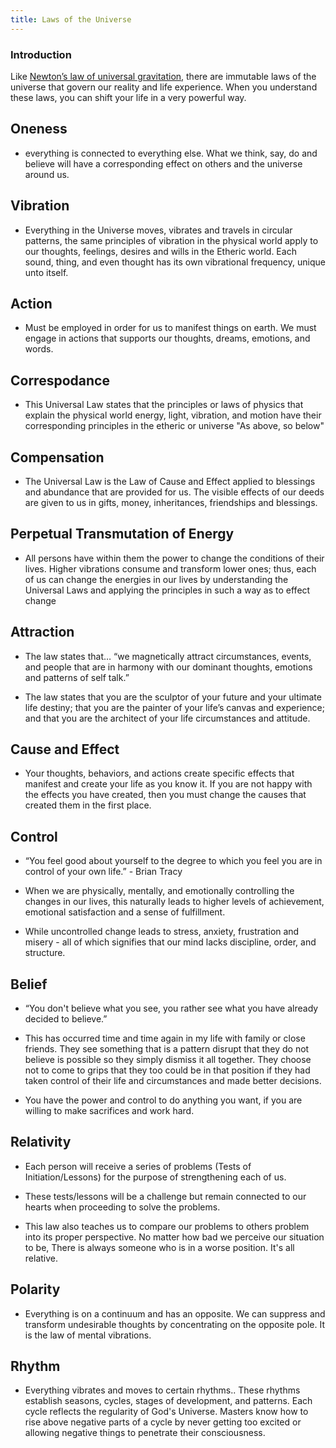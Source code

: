 ```yaml
---
title: Laws of the Universe
---
```


### Introduction 

Like [Newton’s law of universal gravitation](https://www.physicsclassroom.com/class/circles/Lesson-3/Newton-s-Law-of-Universal-Gravitation), there are immutable laws of the universe that govern our reality and life experience. When you understand these laws, you can shift your life in a very powerful way.

## Oneness 
- everything is connected to everything else. What we think, say, do and believe will have a corresponding effect on others and the universe around us.

## Vibration

- Everything in the Universe moves, vibrates and travels in circular patterns, the same principles of vibration in the physical world apply to our thoughts, feelings, desires and wills in the Etheric world. Each sound, thing, and even thought has its own vibrational frequency, unique unto itself.

## Action

- Must be employed in order for us to manifest things on earth. We must engage in actions that supports our thoughts, dreams, emotions, and words.

## Correspodance

- This Universal Law states that the principles or laws of physics that explain the physical world energy, light, vibration, and motion have their corresponding principles in the etheric or universe "As above, so below"

## Compensation

- The Universal Law is the Law of Cause and Effect applied to blessings and abundance that are provided for us. The visible effects of our deeds are given to us in gifts, money, inheritances, friendships and blessings.

## Perpetual Transmutation of Energy

- All persons have within them the power to change the conditions of their lives. Higher vibrations consume and transform lower ones; thus, each of us can change the energies in our lives by understanding the Universal Laws and applying the principles in such a way as to effect change

## Attraction

- The law states that… “we magnetically attract circumstances, events, and people that are in harmony with our dominant thoughts, emotions and patterns of self talk.” 

- The law states that you are the sculptor of your future and your ultimate life destiny; that you are the painter of your life’s canvas and experience; and that you are the architect of your life circumstances and attitude. 

## Cause and Effect

- Your thoughts, behaviors, and actions create specific effects that manifest and create your life as you know it. If you are not happy with the effects you have created, then you must change the causes that created them in the first place. 

## Control

- “You feel good about yourself to the degree to which you feel you are in control of your own life.” - Brian Tracy

- When we are physically, mentally, and emotionally controlling the changes in our lives, this naturally leads to higher levels of achievement, emotional satisfaction and a sense of fulfillment. 

- While uncontrolled change leads to stress, anxiety, frustration and misery - all of which signifies that our mind lacks discipline, order, and structure. 

## Belief

- “You don't believe what you see, you rather see what you have already decided to believe.” 

- This has occurred time and time again in my life with family or close friends. They see something that is a pattern disrupt that they do not believe is possible so they simply dismiss it all together. They choose not to come to grips that they too could be in that position if they had taken control of their life and circumstances and made better decisions. 

- You have the power and control to do anything you want, if you are willing to make sacrifices and work hard. 

## Relativity

- Each person will receive a series of problems (Tests of Initiation/Lessons) for the purpose of strengthening each of us. 

- These tests/lessons will be a challenge but remain connected to our hearts when proceeding to solve the problems. 

- This law also teaches us to compare our problems to others problem into its proper perspective. No matter how bad we perceive our situation to be, There is always someone who is in a worse position. It's all relative.

## Polarity

- Everything is on a continuum and has an opposite. We can suppress and transform undesirable thoughts by concentrating on the opposite pole. It is the law of mental vibrations.

## Rhythm

- Everything vibrates and moves to certain rhythms.. These rhythms establish seasons, cycles, stages of development, and patterns. Each cycle reflects the regularity of God's Universe. Masters know how to rise above negative parts of a cycle by never getting too excited or allowing negative things to penetrate their consciousness.
